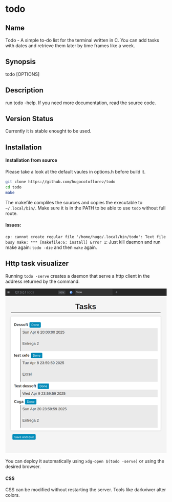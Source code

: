 # todo

## Name
Todo - A simple to-do list for the terminal written in C.
You can add tasks with dates and retrieve them later
by time frames like a week.

## Synopsis
todo [OPTIONS]

## Description
run todo -help. If you need more documentation, read the source code.

## Version Status
Currently it is stable enought to be used.

## Installation
#### Installation from source
Please take a look at the default vaules in options.h before build it.
```sh
git clone https://github.com/hugocotoflorez/todo
cd todo
make
```
The makefile compliles the sources and copies the executable to
`~/.local/bin/`. Make sure it is in the PATH to be able to use
`todo` without full route.

#### Issues:
`cp: cannot create regular file '/home/hugo/.local/bin/todo': Text file busy
make: *** [makefile:6: install] Error 1`: Just kill daemon and run make again:
`todo -die` and then `make` again.

## Http task visualizer

Running `todo -serve` creates a daemon that serve a http client
in the address returned by the command.

![Example Image](./serve1.png)

You can deploy it automatically using `xdg-open $(todo -serve)` or
using the desired browser.

#### CSS
CSS can be modified without restarting the server.
Tools like darkviwer alter colors.
